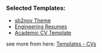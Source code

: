 ### Selected Templates:
- [sb2nov Theme](https://www.overleaf.com/latex/templates/rendercv-sb2nov-theme/gdspgtsnfncm)
- [Engineering Resumes](https://www.overleaf.com/latex/templates/rendercv-engineeringresumes-theme/shwqvsxdgkjy)
- [Academic CV Template](https://www.overleaf.com/latex/templates/academic-cv-template/gmyytjmdbvdm)

see more from here: [Templates - CVs](https://www.overleaf.com/latex/templates/tagged/cv)
